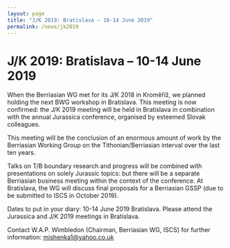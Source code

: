 ```yaml
---
layout: page
title: "J/K 2019: Bratislava – 10-14 June 2019"
permalink: /news/jk2019
---
```

# J/K 2019: Bratislava – 10-14 June 2019

When the Berriasian WG met for its J/K 2018 in Kroměříž, we planned holding the next BWG workshop in Bratislava. This meeting is now confirmed: the J/K 2019 meeting will be held in Bratislava in combination with the annual Jurassica conference, organised by esteemed Slovak colleagues.

This meeting will be the conclusion of an enormous amount of work by the Berriasian Working Group on the Tithonian/Berriasian interval over the last ten years.

Talks on T/B boundary research and progress will be combined with presentations on solely Jurassic topics: but there will be a separate Berriasian business meeting within the context of the conference.  At Bratislava, the WG will discuss final proposals for a Berriasian GSSP (due to be submitted to ISCS in October 2019).

Dates to put in your diary:  10-14 June 2019 Bratislava.
Please attend the Jurassica and J/K 2019 meetings in Bratislava.

Contact W.A.P. Wimbledon (Chairman, Berriasian WG, ISCS) for further information: <mishenka1@yahoo.co.uk>

